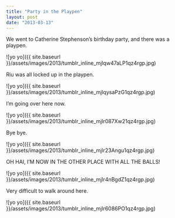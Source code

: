 ```yaml
---
title: "Party in the Playpen"
layout: post
date: "2013-03-13"
---
```


We went to Catherine Stephenson’s birthday party, and there was a playpen.

![yo yo]({{ site.baseurl }}/assets/images/2013/tumblr_inline_mjlqw47aLP1qz4rgp.jpg)

Riu was all locked up in the playpen.

![yo yo]({{ site.baseurl }}/assets/images/2013/tumblr_inline_mjlqysaPzG1qz4rgp.jpg)

I’m going over here now.

![yo yo]({{ site.baseurl }}/assets/images/2013/tumblr_inline_mjlr087Xw21qz4rgp.jpg)

Bye bye.

![yo yo]({{ site.baseurl }}/assets/images/2013/tumblr_inline_mjlr23Angu1qz4rgp.jpg)

OH HAI, I’M NOW IN THE OTHER PLACE WITH ALL THE BALLS!

![yo yo]({{ site.baseurl }}/assets/images/2013/tumblr_inline_mjlr4nBgdZ1qz4rgp.jpg)

Very difficult to walk around here.

![yo yo]({{ site.baseurl }}/assets/images/2013/tumblr_inline_mjlr6086PO1qz4rgp.jpg)
